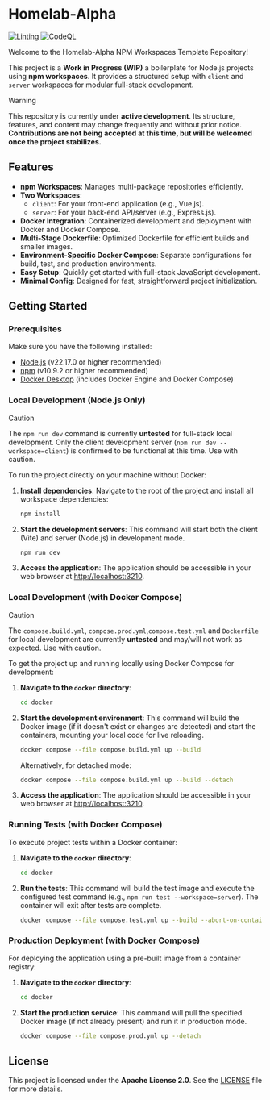# Homelab-Alpha

[![Linting](https://github.com/homelab-alpha/npm-workspaces-template/actions/workflows/linting.yml/badge.svg)](https://github.com/homelab-alpha/npm-workspaces-template/actions/workflows/linting.yml)
[![CodeQL](https://github.com/homelab-alpha/npm-workspaces-template/actions/workflows/github-code-scanning/codeql/badge.svg?branch=main)](https://github.com/homelab-alpha/npm-workspaces-template/actions/workflows/github-code-scanning/codeql)

Welcome to the Homelab-Alpha NPM Workspaces Template Repository!

This project is a **Work in Progress (WIP)** a boilerplate for Node.js projects
using **npm workspaces**. It provides a structured setup with `client` and `server`
workspaces for modular full-stack development.

> [!WARNING]
> This repository is currently under **active development**. Its structure,
> features, and content may change frequently and without prior notice.
> **Contributions are not being accepted at this time, but will be welcomed once
> the project stabilizes.**

## Features

- **npm Workspaces**: Manages multi-package repositories efficiently.
- **Two Workspaces**:
  - `client`: For your front-end application (e.g., Vue.js).
  - `server`: For your back-end API/server (e.g., Express.js).
- **Docker Integration**: Containerized development and deployment with Docker
  and Docker Compose.
- **Multi-Stage Dockerfile**: Optimized Dockerfile for efficient builds and
  smaller images.
- **Environment-Specific Docker Compose**: Separate configurations for build,
  test, and production environments.
- **Easy Setup**: Quickly get started with full-stack JavaScript development.
- **Minimal Config**: Designed for fast, straightforward project initialization.

## Getting Started

### Prerequisites

Make sure you have the following installed:

- [Node.js](https://nodejs.org/en/download/) (v22.17.0 or higher recommended)
- [npm](https://www.npmjs.com/get-npm) (v10.9.2 or higher recommended)
- [Docker Desktop](https://www.docker.com/products/docker-desktop/) (includes
  Docker Engine and Docker Compose)

### Local Development (Node.js Only)

> [!CAUTION]
> The `npm run dev` command is currently **untested** for full-stack local
> development. Only the client development server (`npm run dev --workspace=client`)
> is confirmed to be functional at this time. Use with caution.

To run the project directly on your machine without Docker:

1. **Install dependencies**:
   Navigate to the root of the project and install all workspace dependencies:

   ```bash
   npm install
   ```

2. **Start the development servers**:
   This command will start both the client (Vite) and server (Node.js) in development mode.

   ```bash
   npm run dev
   ```

3. **Access the application**:
   The application should be accessible in your web browser at [http://localhost:3210](http://localhost:3210).

### Local Development (with Docker Compose)

> [!CAUTION]
> The `compose.build.yml`, `compose.prod.yml`,`compose.test.yml` and `Dockerfile`
> for local development are currently **untested** and may/will not work as
> expected. Use with caution.

To get the project up and running locally using Docker Compose for development:

1. **Navigate to the `docker` directory**:
   ```bash
   cd docker
   ```
2. **Start the development environment**:
   This command will build the Docker image (if it doesn't exist or changes are
   detected) and start the containers, mounting your local code for live reloading.

   ```bash
   docker compose --file compose.build.yml up --build
   ```

   Alternatively, for detached mode:

   ```bash
   docker compose --file compose.build.yml up --build --detach
   ```

3. **Access the application**:
   The application should be accessible in your web browser at [http://localhost:3210](http://localhost:3210).

### Running Tests (with Docker Compose)

To execute project tests within a Docker container:

1. **Navigate to the `docker` directory**:
   ```bash
   cd docker
   ```
2. **Run the tests**:
   This command will build the test image and execute the configured test
   command (e.g., `npm run test --workspace=server`). The container will exit
   after tests are complete.

   ```bash
   docker compose --file compose.test.yml up --build --abort-on-container-exit
   ```

### Production Deployment (with Docker Compose)

For deploying the application using a pre-built image from a container registry:

1. **Navigate to the `docker` directory**:
   ```bash
   cd docker
   ```
2. **Start the production service**:
   This command will pull the specified Docker image (if not already present)
   and run it in production mode.

   ```bash
   docker compose --file compose.prod.yml up --detach
   ```

## License

This project is licensed under the **Apache License 2.0**.
See the [LICENSE](https://github.com/homelab-alpha/npm-workspaces-template/blob/main/LICENSE) file for more details.
